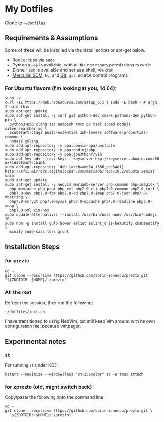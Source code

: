 # My Dotfiles

Clone to `~/dotfiles`

## Requirements & Assumptions

Some of these will be installed via the install scripts or apt-get below.

* Root access via `sudo`
* Python's `pip` is available, with all the necessary permissions to run it
* Z-shell, `zsh` is available and set as a shell, via `chsh`
* [Mercurial SCM][], `hg`, and [Git][], `git`, source control programs

### For Ubuntu flavors (I'm looking at you, 14.04):

    sudo -v
    curl -sL https://deb.nodesource.com/setup_6.x | sudo -E bash - # argh, I hate this
    sudo apt-get update
    sudo apt-get install -y curl git python-dev cmake python3-dev python-pip \
      python3-pip clang zsh autossh tmux pv xsel s3cmd nodejs silversearcher-ag \
      exuberant-ctags build-essential zsh-lovers software-properties-common \
      nodejs golang
    sudo add-apt-repository -y ppa:neovim-ppa/unstable
    sudo add-apt-repository -y ppa:ondrej/php
    sudo add-apt-repository -y ppa:jonathonf/vim
    sudo apt-key adv --recv-keys --keyserver hkp://keyserver.ubuntu.com:80 0xF1656F24C74CD1D8
    sudo add-apt-repository 'deb [arch=amd64,i386,ppc64el] http://sfo1.mirrors.digitalocean.com/mariadb/repo/10.2/ubuntu xenial main'
    sudo apt-get update
    sudo apt-get install -y neovim mariadb-server php-common php-imagick \
      php-memcache php-pear php-xml php7.0-cli php7.0-common php7.0-curl \
      php7.0-dev php7.0-fpm php7.0-gd php7.0-imap php7.0-json php7.0-mbstring \
      php7.0-mcrypt php7.0-mysql php7.0-opcache php7.0-readline php7.0-soap \
      php7.0-xml vim-nox
    sudo update-alternatives --install /usr/bin/node node /usr/bin/nodejs 10
    sudo npm -g install gulp bower eslint eslint_d js-beautify cssbeautify \
      minify node-sass tern grunt

## Installation Steps

### for prezto


    cd ~
    git clone --recursive https://github.com/sorin-ionescu/prezto.git "${ZDOTDIR:-$HOME}/.zprezto"

### All the rest

Refresh the session, then run the following:

    ~/dotfiles/init.sh

I have transitioned to using NeoVim, but still keep Vim around with its own
configuration file, because vimpager.

## Experimental notes

### `st`

For running `st` under KDE:

    kstart --maximize --windowclass "st-256color" st -e tmux attach

### for zprezto (old, might switch back)

Copy/paste the following onto the command line:

    cd ~
    git clone --recursive https://github.com/sorin-ionescu/prezto.git \
      "${ZDOTDIR:-$HOME}/.zprezto"

[Mercurial SCM]: http://mercurial.selenic.com
[Git]: http://git-scm.com

